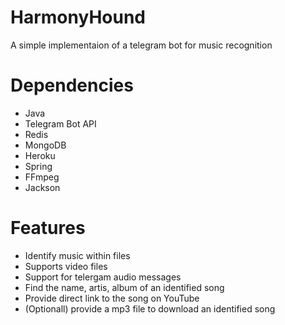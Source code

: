 # HarmonyHound
A simple implementaion of a telegram bot for music recognition

# Dependencies
- Java
- Telegram Bot API
- Redis
- MongoDB
- Heroku
- Spring
- FFmpeg
- Jackson

# Features
- Identify music within files
- Supports video files
- Support for telergam audio messages
- Find the name, artis, album of an identified song
- Provide direct link to the song on YouTube
- (Optionall) provide a mp3 file to download an identified song
